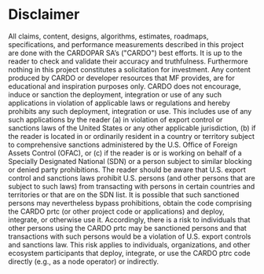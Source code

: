 # Disclaimer
All claims, content, designs, algorithms, estimates, roadmaps, specifications, and performance measurements described in this project are done with the CARDOPAR SA’s ("CARDO") best efforts. It is up to the reader to check and validate their accuracy and truthfulness. Furthermore nothing in this project constitutes a solicitation for investment.
Any content produced by CARDO or developer resources that MF provides, are for educational and inspiration purposes only. CARDO does not encourage, induce or sanction the deployment, integration or use of any such applications in violation of applicable laws or regulations and hereby prohibits any such deployment, integration or use. This includes use of any such applications by the reader (a) in violation of export control or sanctions laws of the United States or any other applicable jurisdiction, (b) if the reader is located in or ordinarily resident in a country or territory subject to comprehensive sanctions administered by the U.S. Office of Foreign Assets Control (OFAC), or (c) if the reader is or is working on behalf of a Specially Designated National (SDN) or a person subject to similar blocking or denied party prohibitions.
The reader should be aware that U.S. export control and sanctions laws prohibit U.S. persons (and other persons that are subject to such laws) from transacting with persons in certain countries and territories or that are on the SDN list. It is possible that such sanctioned persons may nevertheless bypass prohibitions, obtain the code comprising the CARDO prtc (or other project code or applications) and deploy, integrate, or otherwise use it. Accordingly, there is a risk to individuals that other persons using the CARDO prtc may be sanctioned persons and that transactions with such persons would be a violation of U.S. export controls and sanctions law. This risk applies to individuals, organizations, and other ecosystem participants that deploy, integrate, or use the CARDO ptrc code directly (e.g., as a node operator) or indirectly.

